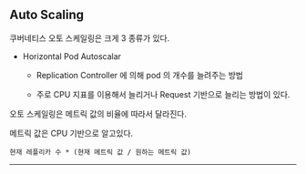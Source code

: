 ## Auto Scaling 

쿠버네티스 오토 스케일링은 크게 3 종류가 있다. 

- Horizontal Pod Autoscalar

  - Replication Controller 에 의해 pod 의 개수를 늘려주는 방법
  
  - 주로 CPU 지표를 이용해서 늘리거나 Request 기반으로 늘리는 방법이 있다.  

오토 스케일링은 메트릭 값의 비율에 따라서 달라진다. 

메트릭 값은 CPU 기반으로 알고있다. 

``
현재 레플리카 수 * (현재 메트릭 값 / 원하는 메트릭 값)
``

***

